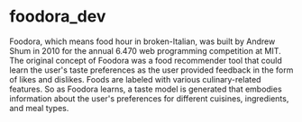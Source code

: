 foodora_dev
===========
Foodora, which means food hour in broken-Italian, was built by Andrew Shum in 2010 for the annual 6.470 web programming competition at MIT. The original concept of Foodora was a food recommender tool that could learn the user's taste preferences as the user provided feedback in the form of likes and dislikes. Foods are labeled with various culinary-related features. So as Foodora learns, a taste model is generated that embodies information about the user's preferences for different cuisines, ingredients, and meal types.

